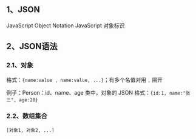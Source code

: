 ## 1、JSON

JavaScript Object Notation JavaScript 对象标识





## 2、JSON语法

### 2.1、对象

格式：`{name:value , name:value, ...}`；有多个名值对用 `,` 隔开

例子：Person：id、name、age 类中，对象的 JSON 格式：`{id:1, name:"张三", age:20}`



### 2.2、数组集合

`[对象1, 对象2, ...]`